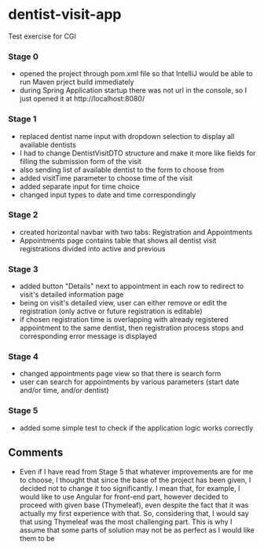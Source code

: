 # dentist-visit-app
Test exercise for CGI

### Stage 0
- opened the project through pom.xml file so that IntelliJ would be able to run Maven prject build immediately
- during Spring Application startup there was not url in the console, so I just opened it at http://localhost:8080/

### Stage 1
- replaced dentist name input with dropdown selection to display all available dentists
- I had to change DentistVisitDTO structure and make it more like fields for filling the submission form of the visit
- also sending list of available dentist to the form to choose from
- added visitTime parameter to choose time of the visit
- added separate input for time choice
- changed input types to date and time correspondingly

### Stage 2
- created horizontal navbar with two tabs: Registration and Appointments
- Appointments page contains table that shows all dentist visit registrations divided into active and previous

### Stage 3
- added button "Details" next to appointment in each row to redirect to visit's detailed information page
- being on visit's detailed view, user can either remove or edit the registration (only active or future registration is editable)
- if chosen registration time is overlapping with already registered appointment to the same dentist, then registration process stops and corresponding error message is displayed

### Stage 4
- changed appointments page view so that there is search form
- user can search for appointments by various parameters (start date and/or time, and/or dentist)

### Stage 5
- added some simple test to check if the application logic works correctly

## Comments
- Even if I have read from Stage 5 that whatever improvements are for me to choose, I thought that since the base of the project has been given, I decided not to change it too significantly. I mean that, for example, I would like to use Angular for front-end part, however decided to proceed with given base (Thymeleaf), even despite the fact that it was actually my first experience with that. So, considering that, I would say that using Thymeleaf was the most challenging part. This is why I assume that some parts of solution may not be as perfect as I would like them to be
